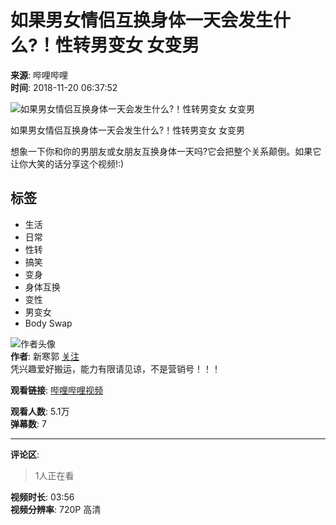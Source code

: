# 如果男女情侣互换身体一天会发生什么?！性转男变女 女变男

**来源**: 哔哩哔哩  
**时间**: 2018-11-20 06:37:52  

![如果男女情侣互换身体一天会发生什么?！性转男变女 女变男](//i1.hdslb.com/bfs/archive/f522cd6b38f1491ea4dfe34b88976d6c896c4bb2.jpg@518w_290h_1c_!web-video-share-cover.webp)

如果男女情侣互换身体一天会发生什么?！性转男变女 女变男

想象一下你和你的男朋友或女朋友互换身体一天吗?它会把整个关系颠倒。如果它让你大笑的话分享这个视频!:)

## 标签
- 生活
- 日常
- 性转
- 搞笑
- 变身
- 身体互换
- 变性
- 男变女
- Body Swap

![作者头像](//i1.hdslb.com/bfs/face/e1227e8e12b2223cdc35a22980ed64a19cb2df4c.jpg@96w_96h_1c_1s_!web-avatar.webp)   
**作者**: 新寒郭  [关注](//space.bilibili.com/260125549)  
凭兴趣爱好搬运，能力有限请见谅，不是营销号！！！  

**观看链接**: [哔哩哔哩视频](https://www.youtube.com/watch?v=w_OEL1N-FtQ) 

**观看人数**: 5.1万  
**弹幕数**: 7  

--- 

**评论区**:  
> 1人正在看  

**视频时长**: 03:56  
**视频分辨率**: 720P 高清  